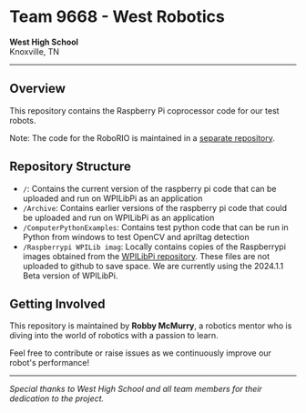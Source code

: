 ﻿# Team 9668 - West Robotics

**West High School**  
Knoxville, TN

---

## Overview

This repository contains the Raspberry Pi coprocessor code for our test robots. 

Note: The code for the RoboRIO is maintained in a [separate repository](https://github.com/rrmcmurry/9668_Swerve/).


## Repository Structure

- `/`: Contains the current version of the raspberry pi code that can be uploaded and run on WPILibPi as an application
- `/Archive`: Contains earlier versions of the raspberry pi code that could be uploaded and run on WPILibPi as an application
- `/ComputerPythonExamples`: Contains test python code that can be run in Python from windows to test OpenCV and apriltag detection
- `/Raspberrypi WPILib imag`: Locally contains copies of the Raspberrypi images obtained from the [WPILibPi repository](https://github.com/wpilibsuite/WPILibPi/releases). 
These files are not uploaded to github to save space. We are currently using the 2024.1.1 Beta version of WPILibPi.

## Getting Involved

This repository is maintained by **Robby McMurry**, a robotics mentor who is diving into the world of robotics with a passion to learn.

Feel free to contribute or raise issues as we continuously improve our robot's performance!

---

*Special thanks to West High School and all team members for their dedication to the project.*

